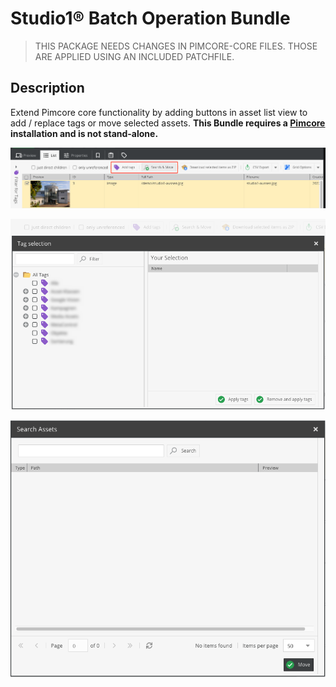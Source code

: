 # Studio1® Batch Operation Bundle

> THIS PACKAGE NEEDS CHANGES IN PIMCORE-CORE FILES. THOSE ARE APPLIED USING AN INCLUDED PATCHFILE.

## Description

Extend Pimcore core functionality by adding buttons in asset list view 
to add / replace tags or move selected assets.
**This Bundle requires a [Pimcore](https://pimcore.com/) installation and is not stand-alone.**

![Asset List](asset_list.png)

![Tag Selection](tag_selection.png)

![Move](asset_move.png)

